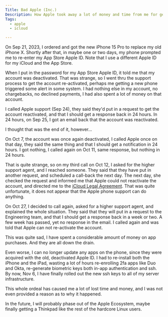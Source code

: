 ```yaml
---
Title: Bad Apple (Inc.)
Description: How Apple took away a lot of money and time from me for getting a new iPhone
Tags: 
  - apple
  - icloud

---
```


On Sep 21, 2023, I ordered and got the new iPhone 15 Pro to replace my old
iPhone X. Shortly after that, in maybe one or two days, my phone prompted me to
re-enter my App Store Apple ID. Note that I use a different Apple ID for my
iCloud and the App Store.

When I put in the password for my App Store Apple ID, it told me that my account
was deactivated. That was strange, so I went thru the support process to get the
account re-activated, perhaps me getting a new phone triggered some alert in
some system. I had nothing else in my account, no chargebacks, no declined
payments, I had also spent a lot of money on that account.

I called Apple support (Sep 24), they said they'd put in a request to get the account
reactivated, and that I should get a response back in 24 hours. In 24 hours, on
Sep 25, I got an email back that the account was reactivated.

I thought that was the end of it, however...

On Oct 7, the account was once again deactivated, I called Apple once on that
day, they said the same thing and that I should get a notification in 24 hours.
I got nothing, I called again on Oct 11, same response, but nothing in 24 hours.

That is quite strange, so on my third call on Oct 12, I asked for the higher
support agent, and I reached someone. They said that they have put in another
request, and scheduled a call-back the next day. The next day, she checked the
request and informed me that Apple could not reactivate the account, and
directed me to the [iCloud Legal
Agreement](https://www.apple.com/legal/internet-services/icloud/). That was
quite unfortunate, it does not appear that the Apple phone support can do
anything.

On Oct 27, I decided to call again, asked for a higher support agent, and explained
the whole situation. They said that they will put in a request to the
Engineering team, and that I should get a response back in a week or two. A few
week has passed, yet no response in the email. I called again and was told that
Apple can not re-activate the account.

This was quite sad, I have spent a considerable amount of money on app
purchases. And they are all down the drain.

Even worse, I can no longer update any apps on the phone, since they were
acquired with the old, deactivated Apple ID. I had to re-install both the iPhone
and the iPad, wasting a lot of hours re-enrolling 2fa apps like Duo and Okta,
re-generate biometric keys both in-app authentication and ssh. By now, Nov 6, I
have finally rolled out the new ssh keys to all of my server infrastructure.

This whole ordeal has caused me a lot of lost time and money, and I was not even
provided a reason as to why it happened.

In the future, I will probably phase out of the Apple Ecosystem, maybe finally
getting a Thinkpad like the rest of the hardcore Linux users.
